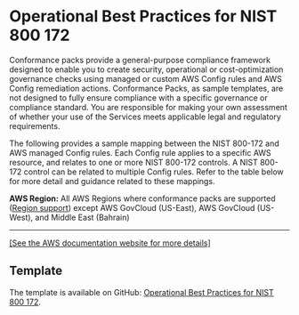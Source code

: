 # Operational Best Practices for NIST 800 172<a name="operational-best-practices-for-nist_800-172"></a>

Conformance packs provide a general\-purpose compliance framework designed to enable you to create security, operational or cost\-optimization governance checks using managed or custom AWS Config rules and AWS Config remediation actions\. Conformance Packs, as sample templates, are not designed to fully ensure compliance with a specific governance or compliance standard\. You are responsible for making your own assessment of whether your use of the Services meets applicable legal and regulatory requirements\.

The following provides a sample mapping between the NIST 800\-172 and AWS managed Config rules\. Each Config rule applies to a specific AWS resource, and relates to one or more NIST 800\-172 controls\. A NIST 800\-172 control can be related to multiple Config rules\. Refer to the table below for more detail and guidance related to these mappings\.

**AWS Region:** All AWS Regions where conformance packs are supported \([Region support](https://docs.aws.amazon.com/config/latest/developerguide/conformance-packs.html#conformance-packs-regions)\) except AWS GovCloud \(US\-East\), AWS GovCloud \(US\-West\), and Middle East \(Bahrain\)


****  
[\[See the AWS documentation website for more details\]](http://docs.aws.amazon.com/config/latest/developerguide/operational-best-practices-for-nist_800-172.html)

## Template<a name="nist_800-172-conformance-pack-sample"></a>

The template is available on GitHub: [Operational Best Practices for NIST 800 172](https://github.com/awslabs/aws-config-rules/blob/master/aws-config-conformance-packs/Operational-Best-Practices-for-NIST-800-172.yaml)\.